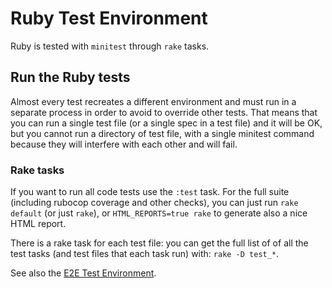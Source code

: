 # Ruby Test Environment

Ruby is tested with `minitest` through `rake` tasks.

## Run the Ruby tests

Almost every test recreates a different environment and must run in a separate process in order to avoid to override other tests. That means that you can run a single test file (or a single spec in a test file) and it will be OK, but you cannot run a directory of test file, with a single minitest command because they will interfere with each other and will fail.

### Rake tasks

If you want to run all code tests use the `:test` task. For the full suite (including rubocop coverage and other checks), you can just run `rake default` (or just `rake`), or `HTML_REPORTS=true rake` to generate also a nice HTML report.

There is a rake task for each test file: you can get the full list of of all the test tasks (and test files that each task run) with: `rake -D test_*`.

See also the [E2E Test Environment](https://github.com/ddnexus/pagy/tree/master/e2e).

